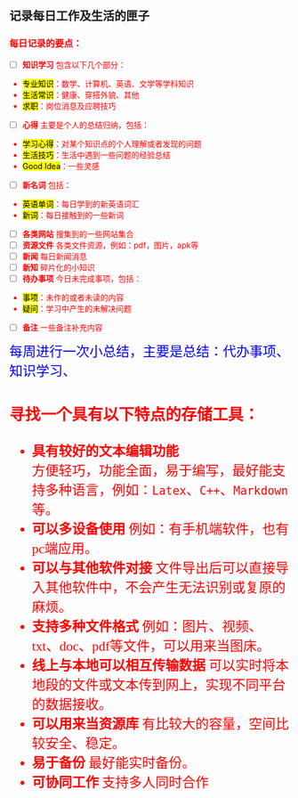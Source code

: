 ## 记录每日工作及生活的匣子
### <font color = red>每日记录的要点：
 - [ ] **知识学习**
包含以下几个部分：
 -  <mark>专业知识</mark>：数学、计算机、英语、文学等学科知识
 -   <mark>生活常识</mark>：健康、穿搭外貌、其他
 - <mark>求职</mark>：岗位消息及应聘技巧
 - [ ] **心得**
主要是个人的总结归纳，包括：
- <mark>学习心得</mark>：对某个知识点的个人理解或者发现的问题
- <mark>生活技巧</mark>：生活中遇到一些问题的经验总结
- <mark>Good Idea</mark>：一些灵感
 - [ ] **新名词**
包括：
- <mark>英语单词</mark>：每日学到的新英语词汇
 - <mark>新词</mark>：每日接触到的一些新词
 - [ ] **各类网站**
 搜集到的一些网站集合
 - [ ] **资源文件**
 各类文件资源，例如：pdf，图片，apk等
 - [ ] **新闻**
 每日新闻消息
 - [ ] **新知**
 碎片化的小知识
 - [ ] **待办事项**
 今日未完成事项，包括：
 - <mark>事项</mark>：未作的或者未读的内容
 - <mark>疑问</mark>：学习中产生的未解决问题
 - [ ] **备注**
一些备注补充内容

<font size = 5 face=楷体 color=blue>每周进行一次小总结，主要是总结：代办事项、知识学习、

### <font color = red>寻找一个具有以下特点的存储工具：
* **具有较好的文本编辑功能**  
方便轻巧，功能全面，易于编写，最好能支持多种语言，例如：`Latex`、`C++`、`Markdown`等。
* **可以多设备使用**
例如：有手机端软件，也有pc端应用。
* **可以与其他软件对接**
文件导出后可以直接导入其他软件中，不会产生无法识别或复原的麻烦。
* **支持多种文件格式**
例如：图片、视频、txt、doc、pdf等文件，可以用来当图床。
* **线上与本地可以相互传输数据**
可以实时将本地段的文件或文本传到网上，实现不同平台的数据接收。
* **可以用来当资源库**
有比较大的容量，空间比较安全、稳定。
* **易于备份**
最好能实时备份。
* **可协同工作**
支持多人同时合作


<!--stackedit_data:
eyJoaXN0b3J5IjpbNzUyNzM2ODQsLTU0ODk2OTcxOCwtMTc5Nj
gxOTcxMl19
-->
